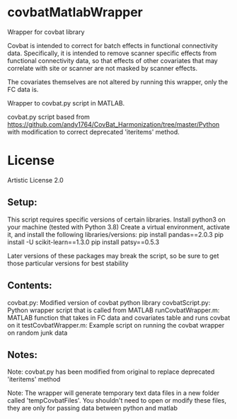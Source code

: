 # covbatMatlabWrapper
Wrapper for covbat library

Covbat is intended to correct for batch effects in functional connectivity data. Specifically, it is intended to remove scanner specific effects from functional connectivity data, so that effects of other covariates that may correlate with site or scanner are not masked by scanner effects.

The covariates themselves are not altered by running this wrapper, only the FC data is.

Wrapper to covbat.py script in MATLAB.

covbat.py script based from
https://github.com/andy1764/CovBat_Harmonization/tree/master/Python
with modification to correct deprecated 'iteritems' method.

# License
Artistic License 2.0


## Setup:
This script requires specific versions of certain libraries.
Install python3 on your machine (tested with Python 3.8)
Create a virtual environment, activate it, and install the following libraries/versions:
pip install pandas==2.0.3
pip install -U scikit-learn==1.3.0
pip install patsy==0.5.3

Later versions of these packages may break the script, so be sure to get those particular versions for best stability

## Contents:
covbat.py: Modified version of covbat python library
covbatScript.py: Python wrapper script that is called from MATLAB
runCovbatWrapper.m: MATLAB function that takes in FC data and covariates table and runs covbat on it
testCovbatWrapper.m: Example script on running the covbat wrapper on random junk data

## Notes:
Note: covbat.py has been modified from original to replace deprecated 'iteritems' method

Note: The wrapper will generate temporary text data files in a new folder called 'tempCovbatFiles'. You shouldn't need to open or modify these files, they are only for passing data between python and matlab
